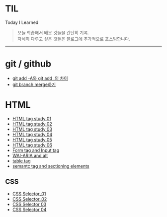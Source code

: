 # TIL
Today I Learned
> 오늘 학습해서 배운 것들을 간단히 기록.  
> 자세히 다루고 싶은 것들은 블로그에 추가적으로 포스팅합니다.
---
# git / github
- [git add -A와 git add .의 차이](https://github.com/sukyungdev/TIL/blob/main/git_github/git_add.md)
- [git branch merge하기](https://github.com/sukyungdev/TIL/blob/main/git_github/git_branch_merge.md)

# HTML
- [HTML tag study 01](https://github.com/sukyungdev/TIL/blob/main/HTML/html_tag_01.md)
- [HTML tag study 02](https://github.com/sukyungdev/TIL/blob/main/HTML/html_tag_02.md)
- [HTML tag study 03](https://github.com/sukyungdev/TIL/blob/main/HTML/html_tag_03.md)
- [HTML tag study 04](https://github.com/sukyungdev/TIL/blob/main/HTML/html_tag_04.md)
- [HTML tag study 05](https://github.com/sukyungdev/TIL/blob/main/HTML/html_tag_05.md)
- [HTML tag study 06](https://github.com/sukyungdev/TIL/blob/main/HTML/html_tag_06.md)
- [Form tag and Input tag](https://github.com/sukyungdev/TIL/blob/main/form_and_input.md)
- [WAI-ARIA and alt](https://github.com/sukyungdev/TIL/blob/main/WAI-ARIA%20and%20alt.md)
- [table tag](https://github.com/sukyungdev/TIL/blob/main/table%20tag.md)
- [semantc tag and sectioning elements](https://github.com/sukyungdev/TIL/blob/main/semantic%20tag%20and%20sectioning%20elements.md)

## CSS
- [CSS Selector_01](https://github.com/sukyungdev/TIL/blob/main/CSS/CSS%20Selector_01.md)
- [CSS Selector_02](https://github.com/sukyungdev/TIL/blob/main/CSS/CSS%20Selector_02.md)
- [CSS Selector 03](https://github.com/sukyungdev/TIL/blob/main/CSS/CSS%20Selector_03.md)
- [CSS Selector 04](https://github.com/sukyungdev/TIL/blob/main/CSS/CSS%20Selector_04.md)
